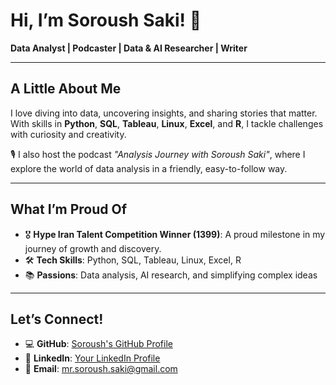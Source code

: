 # **Hi, I’m Soroush Saki! 👋**  
**Data Analyst | Podcaster | Data & AI Researcher | Writer**  

---

## **A Little About Me**  
I love diving into data, uncovering insights, and sharing stories that matter. With skills in **Python**, **SQL**, **Tableau**, **Linux**, **Excel**, and **R**, I tackle challenges with curiosity and creativity.  

🎙️ I also host the podcast *"Analysis Journey with Soroush Saki"*, where I explore the world of data analysis in a friendly, easy-to-follow way.  

---

## **What I’m Proud Of**  
- 🎖️ **Hype Iran Talent Competition Winner (1399)**: A proud milestone in my journey of growth and discovery.  
- 🛠️ **Tech Skills**: Python, SQL, Tableau, Linux, Excel, R  
- 📚 **Passions**: Data analysis, AI research, and simplifying complex ideas  

---

## **Let’s Connect!**  
- 💻 **GitHub**: [Soroush's GitHub Profile](#)  
- 🔗 **LinkedIn**: [Your LinkedIn Profile](https://www.linkedin.com/in/soroush-saki?lipi=urn%3Ali%3Apage%3Ad_flagship3_profile_view_base_contact_details%3BM8eYoA65Ra6qTFZwjvHjaQ%3D%3D)  
- 📧 **Email**: [mr.soroush.saki@gmail.com](mailto:mr.soroush.saki@gmail.com)  

